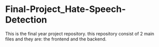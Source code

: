 # Final-Project_Hate-Speech-Detection

This is the final year project repository. this repository consist of 2 main files and they are: the frontend and the backend.
